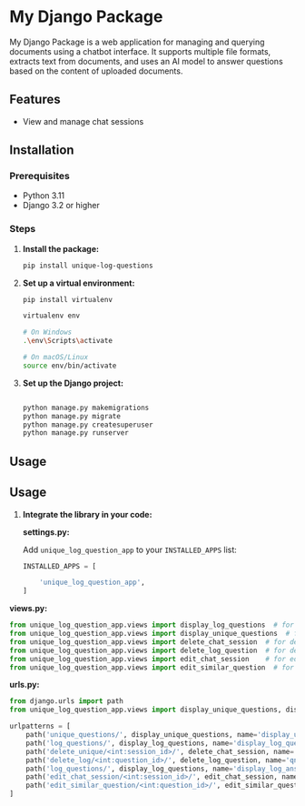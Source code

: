 # My Django Package

My Django Package is a web application for managing and querying documents using a chatbot interface. It supports multiple file formats, extracts text from documents, and uses an AI model to answer questions based on the content of uploaded documents.

## Features

- View and manage chat sessions

## Installation

### Prerequisites

- Python 3.11
- Django 3.2 or higher

### Steps

1. **Install the package:**

   ```bash
   pip install unique-log-questions
   ```

2. **Set up a virtual environment:**

   ```bash
   pip install virtualenv

   virtualenv env

   # On Windows
   .\env\Scripts\activate

   # On macOS/Linux
   source env/bin/activate
   ```

3. **Set up the Django project:**

   ```bash

   python manage.py makemigrations
   python manage.py migrate
   python manage.py createsuperuser
   python manage.py runserver
   ```

## Usage

## Usage

1. **Integrate the library in your code:**

   **settings.py:**

   Add `unique_log_question_app` to your `INSTALLED_APPS` list:

   ```python
   INSTALLED_APPS = [

       'unique_log_question_app',
   ]
   ```

**views.py:**

```python
from unique_log_question_app.views import display_log_questions  # for log questions
from unique_log_question_app.views import display_unique_questions  # for unique questions
from unique_log_question_app.views import delete_chat_session  # for delete unique questions
from unique_log_question_app.views import delete_log_question  # for delete log questions
from unique_log_question_app.views import edit_chat_session    # for edit chat sessions
from unique_log_question_app.views import edit_similar_question  # for edit similar questions
```

**urls.py:**

```python
from django.urls import path
from unique_log_question_app.views import display_unique_questions, display_log_questions,delete_log_question,delete_chat_session,edit_chat_session,edit_similar_question

urlpatterns = [
    path('unique_questions/', display_unique_questions, name='display_unique_questions'),
    path('log_questions/', display_log_questions, name='display_log_questions'),
    path('delete_unique/<int:session_id>/', delete_chat_session, name='delete_chat_session'),
    path('delete_log/<int:question_id>/', delete_log_question, name='qna_delete_log'),
    path('log_questions/', display_log_questions, name='display_log_answers'),
    path('edit_chat_session/<int:session_id>/', edit_chat_session, name='edit_chat_session'),
    path('edit_similar_question/<int:question_id>/', edit_similar_question, name='edit_similar_question'),
]
```
